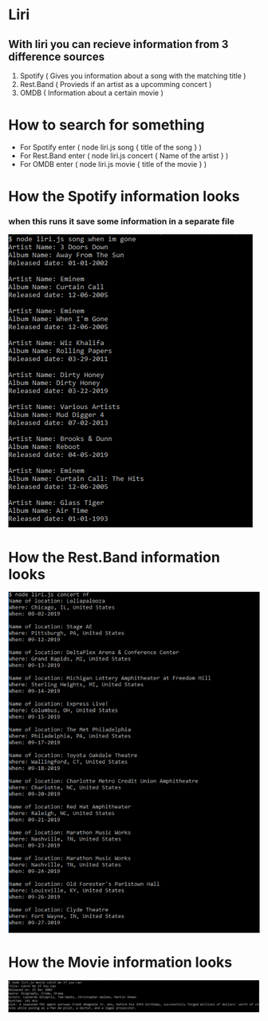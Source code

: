 # Liri
## With liri you can recieve information from 3 difference sources

1. Spotify ( Gives you information about a song with the matching title )
2. Rest.Band ( Provieds if an artist as a upcomming concert )
3. OMDB ( Information about a certain movie )

# How to search for something

* For Spotify enter ( node liri.js song { title of the song } )
* For Rest.Band enter ( node liri.js concert { Name of the artist } )
* For OMDB enter ( node liri.js movie { title of the movie } )

# How the Spotify information looks
### when this runs it save some information in a separate file

![Image for Spotify](spot.png)

# How the Rest.Band information looks

![Image for Spotify](band.png)

# How the Movie information looks

![Image for Spotify](movie.png)